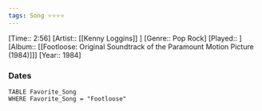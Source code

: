 ```yaml
---
tags: Song ⭐⭐⭐⭐ 
---
```

[Time:: 2:56]
[Artist:: [[Kenny Loggins]] ]
[Genre:: Pop Rock]
[Played:: ]
[Album:: [[Footloose: Original Soundtrack of the Paramount Motion Picture (1984)]]]
[Year:: 1984]
### Dates
````dataview
TABLE Favorite_Song
WHERE Favorite_Song = "Footloose"
````